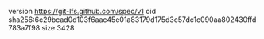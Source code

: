 version https://git-lfs.github.com/spec/v1
oid sha256:6c29bcad0d103f6aac45e01a83179d175d3c57dc1c090aa802430ffd783a7f98
size 3428

